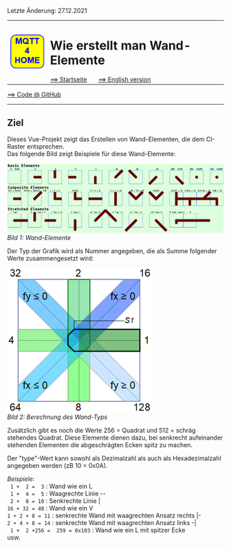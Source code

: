 Letzte &Auml;nderung: 27.12.2021 <a name="up"></a>   
<table><tr><td><img src="./images/mqtt4home_96.png"></img></td><td>
<h1>Wie erstellt man Wand-Elemente</h1>
<a href="../LIESMICH.md">==> Startseite</a> &nbsp; &nbsp; &nbsp; 
<a href="./m4h560_Vue_ci_mqtt_wall1.md">==> English version</a> &nbsp; &nbsp; &nbsp; 
</td></tr></table>
<a href="https://github.com/khartinger/mqtt4home/tree/main/source_Vue/vue60_ci_mqtt_wall1">==> Code @ GitHub</a><hr>

## Ziel
Dieses Vue-Projekt zeigt das Erstellen von Wand-Elementen, die dem CI-Raster entsprechen.   
Das folgende Bild zeigt Beispiele für diese Wand-Elemente:   

![wall_elements](./images/vue60_ci_mqtt_wall1_view1a.png "wall_elements")   
_Bild 1: Wand-Elemente_   

Der Typ der Grafik wird als Nummer angegeben, die als Summe folgender Werte zusammengesetzt wird:   

![wall_type](./images/vue60_ci_mqtt_wall1_type1.png "wall_type")   
_Bild 2: Berechnung des Wand-Typs_   

Zus&auml;tzlich gibt es noch die Werte 256 = Quadrat und 512 = schr&auml;g stehendes Quadrat. Diese Elemente dienen dazu, bei senkrecht aufeinander stehenden Elementen die abgeschr&auml;gten Ecken spitz zu machen.    

Der "type"-Wert kann sowohl als Dezimalzahl als auch als Hexadezimalzahl angegeben werden (zB 10 = 0x0A).   

_Beispiele:_   
` 1 +  2 =  3` : Wand wie ein L   
` 1 +  4 =  5` : Waagrechte Linie --   
` 2 +  8 = 10` : Senkrechte Linie |   
`16 + 32 = 48` : Wand wie ein V   
`1 + 2 + 8 = 11` : senkrechte Wand mit waagrechten Ansatz rechts |-   
`2 + 4 + 8 = 14` : senkrechte Wand mit waagrechten Ansatz links  -|   
` 1 +  2 +256 =  259 = 0x103` : Wand wie ein L mit spitzer Ecke   
usw.   
